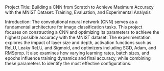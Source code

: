 Project Title: Building a CNN from Scratch to Achieve Maximum Accuracy with the MNIST Dataset: Training, Evaluation, and Experimental Analysis

Introduction: The convolutional neural network (CNN) serves as a fundamental architecture for image classification tasks. This project focuses on constructing a CNN and optimizing its parameters to achieve the highest possible accuracy with the MNIST dataset. The experimentation explores the impact of layer size and depth, activation functions such as ReLU, Leaky ReLU, and Sigmoid, and optimizers including SGD, Adam, and RMSprop. It also examines how varying learning rates, batch sizes, and epochs influence training dynamics and final accuracy, while combining these parameters to identify the most effective configurations.

